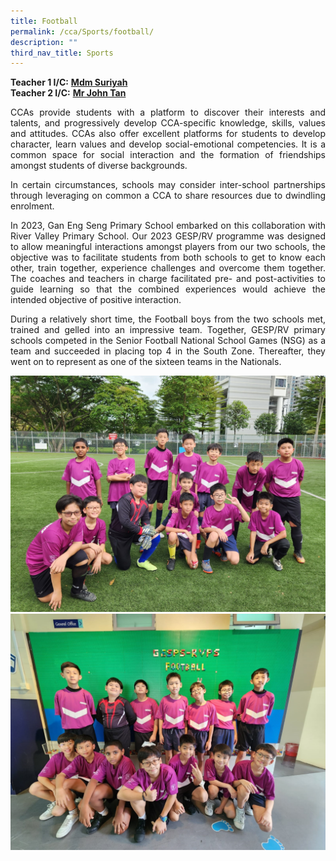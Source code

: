```yaml
---
title: Football
permalink: /cca/Sports/football/
description: ""
third_nav_title: Sports
---
```

**Teacher 1 I/C:**&nbsp;**[Mdm Suriyah](mailto:suriyah_mohamed_noor@schools.gov.sg)**<br>
**Teacher 2 I/C:**&nbsp;**[Mr John Tan](mailto:john_tan_chong_jin@schools.gov.sg)**&nbsp;

<p align="justify">CCAs provide students with a platform to discover their interests and talents, and progressively develop CCA-specific knowledge, skills, values and attitudes. CCAs also offer excellent platforms for students to develop character, learn values and develop social-emotional competencies. It is a common space for social interaction and the formation of friendships amongst students of diverse backgrounds.</p>

<p align="justify">In certain circumstances, schools may consider inter-school partnerships through leveraging on common a CCA to share resources due to dwindling enrolment.</p>

<p align="justify">In 2023, Gan Eng Seng Primary School embarked on this collaboration with River Valley Primary School. Our 2023 GESP/RV programme was designed to allow meaningful interactions amongst players from our two schools, the objective was to facilitate students from both schools to get to know each other, train together, experience challenges and overcome them together. The coaches and teachers in charge facilitated pre- and post-activities to guide learning so that the combined experiences would achieve the intended objective of positive interaction.</p>

<p align="justify">During a relatively short time, the Football boys from the two schools met, trained and gelled into an impressive team. Together, GESP/RV primary schools competed in the Senior Football National School Games (NSG) as a team and succeeded in placing top 4 in the South Zone. Thereafter, they went on to represent as one of the sixteen teams in the Nationals.</p>

![](/images/senior%20football%201.jpg)
![](/images/senior%20football%202.jpg)